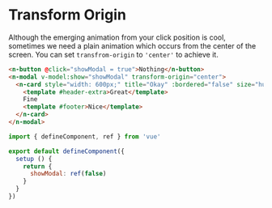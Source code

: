 # Transform Origin

Although the emerging animation from your click position is cool, sometimes we need a plain animation which occurs from the center of the screen. You can set `transfrom-origin` to `'center'` to achieve it.

```html
<n-button @click="showModal = true">Nothing</n-button>
<n-modal v-model:show="showModal" transform-origin="center">
  <n-card style="width: 600px;" title="Okay" :bordered="false" size="huge">
    <template #header-extra>Great</template>
    Fine
    <template #footer>Nice</template>
  </n-card>
</n-modal>
```

```js
import { defineComponent, ref } from 'vue'

export default defineComponent({
  setup () {
    return {
      showModal: ref(false)
    }
  }
})
```
